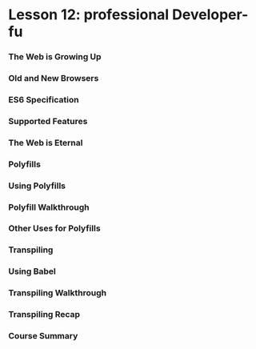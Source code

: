 # Lesson 12: professional Developer-fu

### The Web is Growing Up
### Old and New Browsers
### ES6 Specification
### Supported Features
### The Web is Eternal
### Polyfills
### Using Polyfills
### Polyfill Walkthrough
### Other Uses for Polyfills
### Transpiling
### Using Babel
### Transpiling Walkthrough
### Transpiling Recap
### Course Summary
